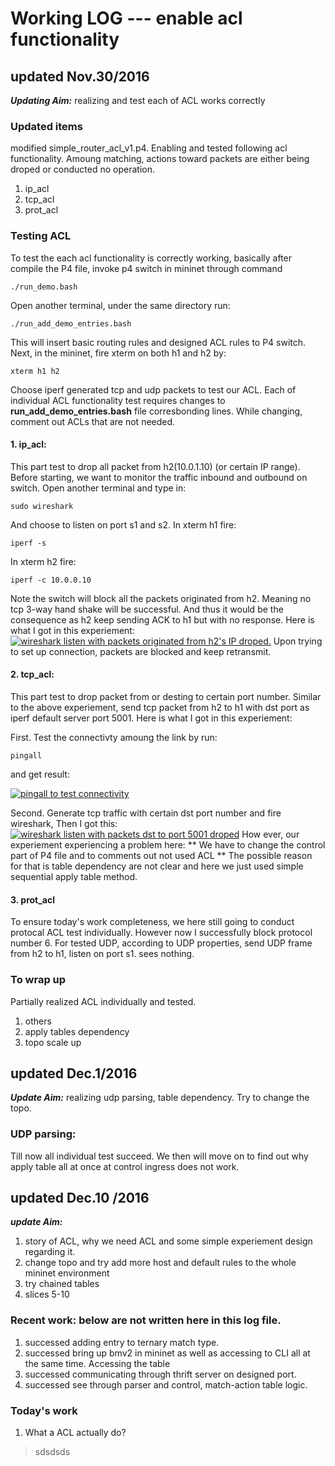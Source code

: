 # Working LOG --- enable acl functionality
## updated Nov.30/2016

___Updating Aim:___ realizing and test each of ACL works correctly
### Updated items
modified simple_router_acl_v1.p4. Enabling and tested following acl functionality. Amoung matching, actions toward packets are either being droped or conducted no operation.

1. ip_acl 
2. tcp_acl 
3. prot_acl 

### Testing ACL
To test the each acl functionality is correctly working, basically after compile the P4 file, invoke p4 switch in mininet through command
```
./run_demo.bash
```
Open another terminal, under the same directory run:
```
./run_add_demo_entries.bash
```
This will insert basic routing rules and designed ACL rules to P4 switch.
Next, in the mininet, fire xterm on both h1 and h2 by:
```
xterm h1 h2
```
Choose iperf generated tcp and udp packets to test our ACL. 
Each of individual ACL functionality test requires changes to **run_add_demo_entries.bash** file corresbonding lines. While changing, comment out ACLs that are not needed.

#### 1. ip_acl: 
This part test to drop all packet from h2(10.0.1.10) (or certain IP range). 
Before starting, we want to monitor the traffic inbound and outbound on switch. Open another terminal and type in:
```shell
sudo wireshark
```
And choose to listen on port s1 and s2.
In xterm h1 fire:
```
iperf -s
```
In xterm h2 fire:
```
iperf -c 10.0.0.10
```
Note the switch will block all the packets originated from h2. Meaning no tcp 3-way hand shake will be successful. And thus it would be the consequence as h2 keep sending ACK to h1 but with no response. Here is what I got in this experiement: 
[![wireshark listen with packets originated from h2's IP droped.](https://s14.postimg.org/yxpinbdip/ip_acl.jpg)](https://postimg.org/image/e0tainfhp/)
Upon trying to set up connection, packets are blocked and keep retransmit. 
#### 2. tcp_acl:
This part test to drop packet from or desting to certain port number. Similar to the above experiement, send tcp packet from h2 to h1 with dst port as iperf default server port 5001. Here is what I got in this experiement:

First. Test the connectivty amoung the link by run:
```
pingall
```
and get result:

[![pingall to test connectivity](https://s12.postimg.org/g8h1phtst/20161130205719.jpg)](https://postimg.org/image/z0swt2q6x/)

Second. Generate tcp traffic with certain dst port number and fire wireshark, Then I got this:
[![wireshark listen with packets dst to port 5001 droped](https://s14.postimg.org/yqkrgopip/20161130234920.png)](https://postimg.org/image/j53fwqdkd/)
How ever, our experiement experiencing a problem here: ** We have to change the control part of P4 file and to comments out not used ACL ** The possible reason for that is table dependency are not clear and here we just used simple sequential apply table method. 

#### 3. prot_acl
To ensure today's work completeness, we here still going to conduct protocal ACL test individually. 
However now I successfully block protocol number 6.
For tested UDP, according to UDP properties, send UDP frame from h2 to h1, listen on port s1. sees nothing.

### To wrap up
Partially realized ACL individually and tested.
1. others
2. apply tables dependency
3. topo scale up

## updated Dec.1/2016
___Update Aim:___ realizing udp parsing, table dependency. Try to change the topo.

### UDP parsing:
Till now all individual test succeed. We then will move on to find out why apply table all at once at control ingress does not work.


## updated Dec.10 /2016
___update Aim:___ 

1. story of ACL, why we need ACL and some simple experiement design regarding it. 
2. change topo and try add more host and default rules to the whole mininet environment
3. try chained tables
4. slices 5-10

### Recent work: below are not written here in this log file.

1. successed adding entry to ternary match type.
2. successed bring up bmv2 in mininet as well as accessing to CLI all at the same time. Accessing the table
3. successed communicating through thrift server on designed port. 
4. successed see through parser and control, match-action table logic.

### Today's work
1. What a ACL actually do?
> sdsdsds
